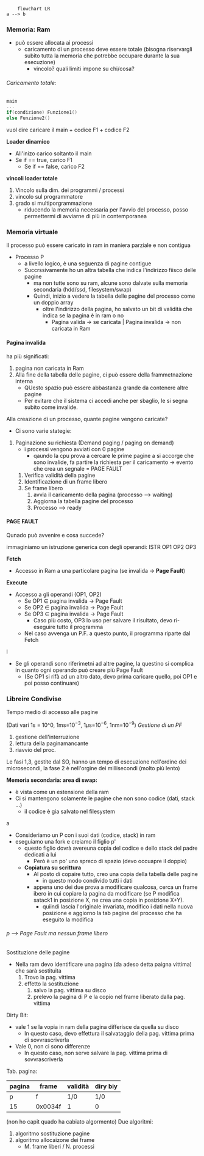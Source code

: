 ```mermaid 
	flowchart LR
a --> b
````

### Memoria: Ram
- può essere allocata ai processi
	- caricamento di un processo deve essere totale (bisogna riservargli subito tutta la memoria che potrebbe occupare durante la sua esecuzione) 
		- vincolo? quali limiti impone su chi/cosa?


###### Caricamento totale:
```c
main
...
if(condizione) Funzione1()
else Funzione2()
```
vuol dire caricare il main + codice F1 + codice F2

**Loader dinamico**
- All'inizo carico soltanto il main
- Se if == true, carico F1
	- Se if == false, carico F2

**vincoli loader totale**
1. Vincolo sulla dim. dei programmi / processi
2. vincolo sul programmatore
3. grado si multiporgrammazione
	- riducendo la memoria necessaria per l'avvio del processo, posso permettermi di avviarne di più in contemporanea 

### Memoria virtuale
Il processo può essere caricato in ram in maniera parziale e non contigua


- Processo P
	- a livello logico, è una seguenza di pagine contigue
	- Succrssivamente ho un altra tabella che indica l'indirizzo fiisco delle pagine
		- ma non tutte sono su ram, alcune sono dalvate sulla memoria secondaria (hdd/ssd, filesystem/swap)
		- Quindi, inizio a vedere la tabella delle pagine del processo come un doppio array
			- oltre l'indirizzo della pagina, ho salvato un bit di validità che indica se la pagina è in ram o no
				- Pagina valida -> se caricata | Pagina invalida -> non caricata in Ram

#### Pagina invalida
ha più significati:

1. pagina non caricata in Ram
2. Alla fine della tabella delle pagine, ci può essere della frammetnazione interna
	- QUesto spazio può essere abbastanza grande da contenere altre pagine
	- Per evitare che il sistema ci accedi anche per sbaglio, le si segna subito come invalide.

Alla creazione di un processo, quante pagine vengono caricate?
- Ci sono varie stategie:

1. Paginazione su richiesta (Demand paging / paging on demand)
	- i processi vengono avviati con 0 pagine
		- qaundo la cpu prova a cercare le prime pagine a si accorge che sono invalide, fa partire la richiesta per il caricamento -> evento che crea un segnale = PAGE FAULT
	1. Verifica validità della pagine
	2. Identificazione di un frame libero 
	3. Se frame libero
		1.  avvia il caricamento della pagina (processo --> waiting)
		2.  Aggiorna la tabella pagine del processo
		3.  Processo --> ready

#### PAGE FAULT
Qunado può avvenire e cosa succede?

immaginiamo un istruzione generica con degli operandi: ISTR OP1 OP2 OP3

**Fetch**
- Accesso in Ram a una particolare pagina (se invalida -> **Page Fault**)

**Execute**
- Accesso a gli operandi (OP1, OP2)
	- Se OP1 $\in$ pagina invalida -> Page Fault
	- Se OP2 $\in$ pagina invalida -> Page Fault
	- Se OP3 $\in$ pagina invalida -> Page Fault
		-  Caso più costo, OP3 lo uso per salvare il risultato, devo ri-eseguire tutto il programma
	- Nel caso avvenga un P.F. a questo punto, il programma riparte dal Fetch

l
- Se gli operandi sono riferimetni ad altre pagine, la questino si complica in quanto ogni operando può creare più Page Fault 
	- (Se OP1 si rifà ad un altro dato, devo prima caricare quello, poi OP1 e poi posso continuare)

### Libreire Condivise
Tempo medio di accesso alle pagine

(Dati vari 1s = 10^0, 1ms=10$^{-3}$, 1$\mu$s=10$^{-6}$, 1nm=10$^{-9}$)
*Gestione di un PF*
1. gestione dell'interruzione
2. lettura della paginamancante
3. riavvio del proc.

Le fasi 1,3, gestite dal SO, hanno un tempo di esecuzione nell'ordine dei microsecondi, la fase 2 è nell'orgine dei millisecondi (molto più lento)

**Memoria secondaria: area di swap:** 
- è vista come un estensione della ram
- Ci si mantengono solamente le pagine che non sono codice (dati, stack ...)
	- il codice è gia salvato nel filesystem
	
a

- Consideriamo un P con i suoi dati (codice, stack) in ram
- eseguiamo una fork e creiamo il figlio p'
	- questo figlio dovrà avereuna copia del codice e dello stack del padre dedicati a lui
		- Però è un po' uno spreco di spazio (devo occuapre il doppio)
	- **Copiatura su scrittura**
		- Al posto di copaire tutto, creo una copia della tabella delle pagine
			- in questo modo condivido tutti i dati 
		- appena uno dei due prova a modificare qualcosa, cerca un frame ibero in cui copiare la pagina da modificare (se P modifica satack1 in posizione X, ne crea una copia in posizione X+Y).
			- quiindi lascia l'originale invariata, modifico i dati nella nuova posizione e aggiorno la tab pagine del processo che ha eseguito la modifica


###### p --> Page Fault ma nessun frame libero
Sostituzione delle pagine
- Nella ram devo identificare una pagina (da adeso detta paigna vittima) che sarà sostituita
	1. Trovo la pag. vittima
	2. effetto la sostituzione 
		1. salvo la pag. vittima su disco
		2. prelevo la pagina di P e la copio nel frame liberato dalla pag. vittima

Dirty Bit:
- vale 1 se la vopia in ram della pagina differisce da quella su disco
	- In questo caso, devo effettura il salvataggio della pag. vittima prima di sovvrascriverla
- Vale 0, non ci sono differenze
	- In questo caso, non serve salvare la pag. vittima prima di sovvrascriverla

Tab. pagina:

| pagina | frame   | validità | diry biy |
| ------ | ------- | -------- | -------- |
| p      | f       | 1/0      | 1/0      |
| 15     | 0x0034f | 1        | 0        |


 (non ho capit quado ha cabiato algormento)
Due algoritmi:
1. algoritmo sostituzione pagine
2. algoritmo allocaizone dei frame
	- M. frame liberi / N. processi
